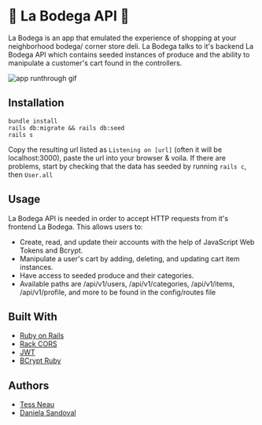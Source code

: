 # 🏬 La Bodega API 🏬

La Bodega is an app that emulated the experience of shopping at your neighborhood bodega/ corner store deli. La Bodega talks to it's backend La Bodega API which contains seeded instances of produce and the ability to manipulate a customer's cart found in the controllers. 

![app runthrough gif](https://giant.gfycat.com/FragrantSkinnyGemsbuck.gif)

## Installation

```
bundle install
rails db:migrate && rails db:seed
rails s
```
Copy the resulting url listed as `Listening on [url]` (often it will be localhost:3000), paste the url into your browser & voila. If there are problems, start by checking that the data has seeded by running `rails c`, then `User.all`

## Usage
La Bodega API is needed in order to accept HTTP requests from it's frontend La Bodega. This allows users to:
* Create, read, and update their accounts with the help of JavaScript Web Tokens and Bcrypt.
* Manipulate a user's cart by adding, deleting, and updating cart item instances.
* Have access to seeded produce and their categories. 
* Available paths are /api/v1/users, /api/v1/categories, /api/v1/items, /api/v1/profile, and more to be found in the config/routes file

## Built With
* [Ruby on Rails](https://github.com/rails/rails)
* [Rack CORS](https://github.com/cyu/rack-cors)
* [JWT](https://github.com/jwt/ruby-jwt)
* [BCrypt Ruby](https://github.com/codahale/bcrypt-ruby)

## Authors
* [Tess Neau](https://github.com/tessneau)
* [Daniela Sandoval](https://github.com/daniela-sandoval)
